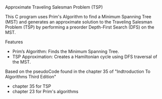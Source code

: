 Approximate Traveling Salesman Problem (TSP)

This C program uses Prim's Algorithm to find a Minimum Spanning Tree (MST) and generates an approximate solution to the Traveling Salesman Problem (TSP) by performing a preorder Depth-First Search (DFS) on the MST.

Features
 - Prim’s Algorithm: Finds the Minimum Spanning Tree.
 - TSP Approximation: Creates a Hamiltonian cycle using DFS traversal of the MST.

Based on the pseudoCode found in the chapter 35 of "Indtroduction To Algorithms Third Edition" 
- chapter 35 for TSP
- chapter 23 for Prim's algorithms

